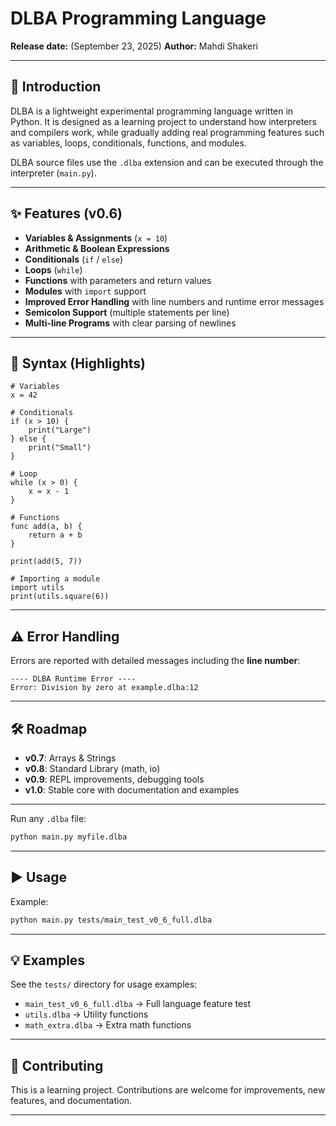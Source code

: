 # DLBA Programming Language

**Release date:** (September 23, 2025)
**Author:** Mahdi Shakeri

---

## 📖 Introduction

DLBA is a lightweight experimental programming language written in Python. It is designed as a learning project to understand how interpreters and compilers work, while gradually adding real programming features such as variables, loops, conditionals, functions, and modules.

DLBA source files use the `.dlba` extension and can be executed through the interpreter (`main.py`).

---

## ✨ Features (v0.6)

- **Variables & Assignments** (`x = 10`)
- **Arithmetic & Boolean Expressions**
- **Conditionals** (`if` / `else`)
- **Loops** (`while`)
- **Functions** with parameters and return values
- **Modules** with `import` support
- **Improved Error Handling** with line numbers and runtime error messages
- **Semicolon Support** (multiple statements per line)
- **Multi-line Programs** with clear parsing of newlines

---

## 📝 Syntax (Highlights)

```dlba
# Variables
x = 42

# Conditionals
if (x > 10) {
    print("Large")
} else {
    print("Small")
}

# Loop
while (x > 0) {
    x = x - 1
}

# Functions
func add(a, b) {
    return a + b
}

print(add(5, 7))

# Importing a module
import utils
print(utils.square(6))
```

---

## ⚠️ Error Handling

Errors are reported with detailed messages including the **line number**:

```
---- DLBA Runtime Error ----
Error: Division by zero at example.dlba:12
```

---

## 🛠️ Roadmap

- **v0.7**: Arrays & Strings
- **v0.8**: Standard Library (math, io)
- **v0.9**: REPL improvements, debugging tools
- **v1.0**: Stable core with documentation and examples

---

Run any `.dlba` file:

```bash
python main.py myfile.dlba
```

---

## ▶️ Usage

Example:

```bash
python main.py tests/main_test_v0_6_full.dlba
```

---

## 💡 Examples

See the `tests/` directory for usage examples:

- `main_test_v0_6_full.dlba` → Full language feature test
- `utils.dlba` → Utility functions
- `math_extra.dlba` → Extra math functions

---

## 🤝 Contributing

This is a learning project. Contributions are welcome for improvements, new features, and documentation.

---
